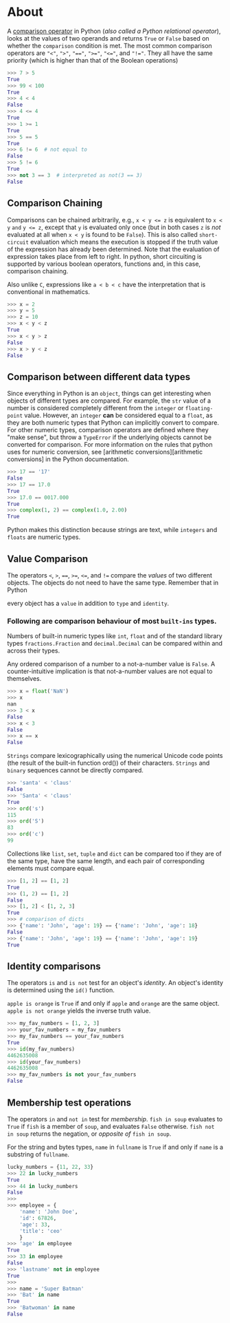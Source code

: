 # About

A [comparison operator][comparisons] in Python (_also called a Python relational operator_), looks at the values of two operands and returns `True` or `False` based on whether the `comparison` condition is met. The most common comparison operators are `"<"`, `">"`, `"=="`, `">="`, `"<="`, and `"!="`. They all have the same priority (which is higher than that of the Boolean operations)

```python
>>> 7 > 5
True
>>> 99 < 100
True
>>> 4 < 4
False
>>> 4 <= 4
True
>>> 1 >= 1
True
>>> 5 == 5
True
>>> 6 != 6  # not equal to
False
>>> 5 != 6
True
>>> not 3 == 3  # interpreted as not(3 == 3)
False
```

## Comparison Chaining

Comparisons can be chained arbitrarily, e.g., `x < y <= z` is equivalent to `x < y` `and` `y <= z`, except that `y` is evaluated only once (but in both cases `z` is _not_ evaluated at all when `x < y` is found to be `False`). This is also called `short-circuit` evaluation which means the execution is stopped if the truth value of the expression has already been determined. Note that the evaluation of expression takes place from left to right. In python, short circuiting is supported by various boolean operators, functions and, in this case, comparison chaining.

Also unlike `C`, expressions like `a < b < c` have the interpretation that is conventional in mathematics.

```python
>>> x = 2
>>> y = 5
>>> z = 10
>>> x < y < z
True
>>> x < y > z
False
>>> x > y < z
False
```

## Comparison between different data types

Since everything in Python is an `object`, things can get interesting when objects of different types are compared. For example, the `str` value of a number is considered completely different from the `integer` or `floating-point` value. However, an `integer` **can** be considered equal to a `float`, as they are both numeric types that Python can implicitly convert to compare. For other numeric types, comparison operators are defined where they "make sense", but throw a `TypeError` if the underlying objects cannot be converted for comparison. For more information on the rules that python uses for numeric conversion, see [arithmetic conversions][arithmetic conversions] in the Python documentation.

```python
>>> 17 == '17'
False
>>> 17 == 17.0
True
>>> 17.0 == 0017.000
True
>>> complex(1, 2) == complex(1.0, 2.00)
True
```

Python makes this distinction because strings are text, while `integers` and `floats` are numeric types.

## Value Comparison

The operators `<`, `>`, `==`, `>=`, `<=`, and `!=` compare the _values_ of two different objects. The objects do not need to have the same type. Remember that in Python

every object has a `value` in addition to `type` and `identity`.

### Following are comparison behaviour of most `built-ins` types.

Numbers of built-in numeric types like `int`, `float` and of the standard library types `fractions.Fraction` and `decimal.Decimal` can be compared within and across their types.

Any ordered comparison of a number to a not-a-number value is `False`. A counter-intuitive implication is that not-a-number values are not equal to themselves.

```python
>>> x = float('NaN')
>>> x
nan
>>> 3 < x
False
>>> x < 3
False
>>> x == x
False
```

`Strings` compare lexicographically using the numerical Unicode code points (the result of the built-in function ord()) of their characters. `Strings` and `binary` sequences cannot be directly compared.

```python
>>> 'santa' < 'claus'
False
>>> 'Santa' < 'claus'
True
>>> ord('s')
115
>>> ord('S')
83
>>> ord('c')
99
```

Collections like `list`, `set`, `tuple` and `dict` can be compared too if they are of the same type, have the same length, and each pair of corresponding elements must compare equal.

```python
>>> [1, 2] == [1, 2]
True
>>> (1, 2) == [1, 2]
False
>>> [1, 2] < [1, 2, 3]
True
>>> # comparison of dicts
>>> {'name': 'John', 'age': 19} == {'name': 'John', 'age': 18}
False
>>> {'name': 'John', 'age': 19} == {'name': 'John', 'age': 19}
True
```

## Identity comparisons

The operators `is` and `is not` test for an object's _identity_. An object's identity is determined using the `id()` function.

`apple is orange` is `True` if and only if `apple` and `orange` are the same object. `apple is not orange` yields the inverse truth value.

```python
>>> my_fav_numbers = [1, 2, 3]
>>> your_fav_numbers = my_fav_numbers
>>> my_fav_numbers == your_fav_numbers
True
>>> id(my_fav_numbers)
4462635008
>>> id(your_fav_numbers)
4462635008
>>> my_fav_numbers is not your_fav_numbers
False
```

## Membership test operations

The operators `in` and `not in` test for _membership_. `fish in soup` evaluates to `True` if `fish` is a member of `soup`, and evaluates `False` otherwise. `fish not in soup` returns the negation, or _opposite of_ `fish in soup`.

For the string and bytes types, `name` in `fullname` is `True` if and only if `name` is a substring of `fullname`.

```python
lucky_numbers = {11, 22, 33}
>>> 22 in lucky_numbers
True
>>> 44 in lucky_numbers
False
>>>
>>> employee = {
    'name': 'John Doe',
    'id': 67826,
    'age': 33,
    'title': 'ceo'
    }
>>> 'age' in employee
True
>>> 33 in employee
False
>>> 'lastname' not in employee
True
>>>
>>> name = 'Super Batman'
>>> 'Bat' in name
True
>>> 'Batwoman' in name
False
```

[comparisons]: https://docs.python.org/3/library/stdtypes.html?highlight=comparisons#comparisons
[arithmetic conversion]: https://docs.python.org/3/reference/expressions.html?highlight=number%20conversion#arithmetic-conversions
